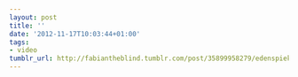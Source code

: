 ```yaml
---
layout: post
title: ''
date: '2012-11-17T10:03:44+01:00'
tags:
- video
tumblr_url: http://fabiantheblind.tumblr.com/post/35899958279/edenspiekermann-saz
---
```

